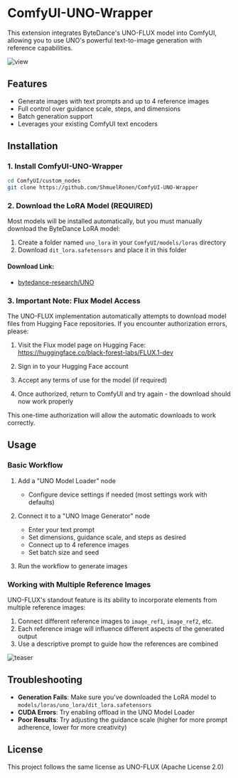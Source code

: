# ComfyUI-UNO-Wrapper

This extension integrates ByteDance's UNO-FLUX model into ComfyUI, allowing you to use UNO's powerful text-to-image generation with reference capabilities.

![view](https://github.com/user-attachments/assets/d69881e8-36f9-44ac-b2b6-673536ece186)

## Features

- Generate images with text prompts and up to 4 reference images
- Full control over guidance scale, steps, and dimensions
- Batch generation support
- Leverages your existing ComfyUI text encoders

## Installation

### 1. Install ComfyUI-UNO-Wrapper

```bash
cd ComfyUI/custom_nodes
git clone https://github.com/ShmuelRonen/ComfyUI-UNO-Wrapper
```

### 2. Download the LoRA Model (REQUIRED)

Most models will be installed automatically, but you must manually download the ByteDance LoRA model:

1. Create a folder named `uno_lora` in your `ComfyUI/models/loras` directory
2. Download `dit_lora.safetensors` and place it in this folder

#### Download Link: 
- [bytedance-research/UNO](https://huggingface.co/bytedance-research/UNO)

### 3. Important Note: Flux Model Access

The UNO-FLUX implementation automatically attempts to download model files from Hugging Face repositories. If you encounter authorization errors, please:

1. Visit the Flux model page on Hugging Face:
   https://huggingface.co/black-forest-labs/FLUX.1-dev

2. Sign in to your Hugging Face account

3. Accept any terms of use for the model (if required)

4. Once authorized, return to ComfyUI and try again - the download should now work properly

This one-time authorization will allow the automatic downloads to work correctly.

## Usage

### Basic Workflow

1. Add a "UNO Model Loader" node
   - Configure device settings if needed (most settings work with defaults)

2. Connect it to a "UNO Image Generator" node
   - Enter your text prompt
   - Set dimensions, guidance scale, and steps as desired
   - Connect up to 4 reference images
   - Set batch size and seed

3. Run the workflow to generate images

### Working with Multiple Reference Images

UNO-FLUX's standout feature is its ability to incorporate elements from multiple reference images:

1. Connect different reference images to `image_ref1`, `image_ref2`, etc.
2. Each reference image will influence different aspects of the generated output
3. Use a descriptive prompt to guide how the references are combined

![teaser](https://github.com/user-attachments/assets/c1a4d514-35ed-4208-bc81-ec26298dd8c5)


## Troubleshooting

- **Generation Fails**: Make sure you've downloaded the LoRA model to `models/loras/uno_lora/dit_lora.safetensors`
- **CUDA Errors**: Try enabling offload in the UNO Model Loader
- **Poor Results**: Try adjusting the guidance scale (higher for more prompt adherence, lower for more creativity)

## License

This project follows the same license as UNO-FLUX (Apache License 2.0)

